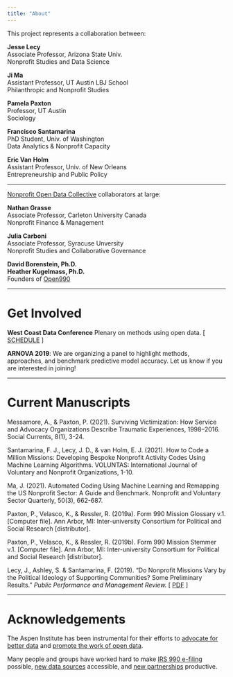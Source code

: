 ```yaml
---
title: "About"
---
```


This project represents a collaboration between:

**Jesse Lecy**   
Associate Professor, Arizona State Univ.  
Nonprofit Studies and Data Science  

**Ji Ma**  
Assistant Professor, UT Austin LBJ School  
Philanthropic and Nonprofit Studies  

**Pamela Paxton**   
Professor, UT Austin  
Sociology  

**Francisco Santamarina**  
PhD Student, Univ. of Washington  
Data Analytics & Nonprofit Capacity  
  
**Eric Van Holm**  
Assistant Professor, Univ. of New Orleans  
Entrepreneurship and Public Policy 


------

[Nonprofit Open Data Collective](www.npdata.info) collaborators at large:

**Nathan Grasse**  
Associate Professor, Carleton University Canada  
Nonprofit Finance & Management  

**Julia Carboni**  
Associate Professor, Syracuse Unversity  
Nonprofit Studies and Collaborative Governance  
 
**David Borenstein, Ph.D.**  
**Heather Kugelmass, Ph.D.**  
Founders of [Open990](https://www.open990.com)  

------

# Get Involved

**West Coast Data Conference** Plenary on methods using open data. [ [SCHEDULE](https://westcoastnonprofitdata.org/current-conference/2019-conference-schedule/) ]

**ARNOVA 2019**: We are organizing a panel to highlight methods, approaches, and benchmark predictive model accuracy. Let us know if you are interested in joining!


-----

# Current Manuscripts

Messamore, A., & Paxton, P. (2021). Surviving Victimization: How Service and Advocacy Organizations Describe Traumatic Experiences, 1998–2016. Social Currents, 8(1), 3-24.

Santamarina, F. J., Lecy, J. D., & van Holm, E. J. (2021). How to Code a Million Missions: Developing Bespoke Nonprofit Activity Codes Using Machine Learning Algorithms. VOLUNTAS: International Journal of Voluntary and Nonprofit Organizations, 1-10.

Ma, J. (2021). Automated Coding Using Machine Learning and Remapping the US Nonprofit Sector: A Guide and Benchmark. Nonprofit and Voluntary Sector Quarterly, 50(3), 662-687.

Paxton, P., Velasco, K., & Ressler, R. (2019a). Form 990 Mission Glossary v.1. [Computer file]. Ann Arbor, MI: Inter-university Consortium for Political and Social Research [distributor].

Paxton, P., Velasco, K., & Ressler, R. (2019b). Form 990 Mission Stemmer v.1. [Computer file]. Ann Arbor, MI: Inter-university Consortium for Political and Social Research [distributor].

Lecy, J., Ashley, S. & Santamarina, F. (2019). “Do Nonprofit Missions Vary by the Political Ideology of Supporting Communities? Some Preliminary Results.” *Public Performance and Management Review.*  [ [PDF](https://github.com/Nonprofit-Open-Data-Collective/machine_learning_mission_codes/raw/master/docs/papers/Lecy%20Ashley%20Santamarina%20-%20PPMR%202019.pdf) ]





-----

# Acknowledgements


The Aspen Institute has been instrumental for their efforts to [advocate for better data](https://www.philanthropy.com/article/House-Bill-Would-Require/243152) and [promote the work of open data](https://www.aspeninstitute.org/blog-posts/open-nonprofit-data-opens-doors-for-researchers/).

Many people and groups have worked hard to make [IRS 990 e-filing](https://www.urban.org/urban-wire/proposed-nonprofit-form-990-e-filing-requirement-can-benefit-nonprofits-and-their-funders) possible, [new data sources](https://www.urban.org/urban-wire/filling-gaps-nonprofit-data) accessible, and [new partnerships](https://registry.opendata.aws/irs990/) productive. 




